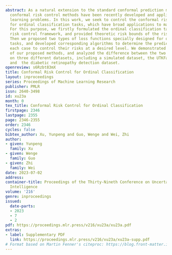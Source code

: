 ```yaml
---
abstract: As a natural extension to the standard conformal prediction method, several
  conformal risk control methods have been recently developed and applied to various
  learning problems. In this work, we seek to control the conformal risk in expectation
  for ordinal classification tasks, which have broad applications to many real problems.
  For this purpose, we firstly formulated the ordinal classification task in the conformal
  risk control framework, and provided theoretic risk bounds of the risk control method.
  Then we proposed two types of loss functions specially designed for ordinal classification
  tasks, and developed corresponding algorithms to determine the prediction set for
  each case to control their risks at a desired level. We demonstrated the effectiveness
  of our proposed methods, and analyzed the difference between the two types of risks
  on three different datasets, including a simulated dataset, the UTKFace dataset
  and  the diabetic retinopathy detection dataset.
openreview: s6Rzbt83mX
title: Conformal Risk Control for Ordinal Classification
layout: inproceedings
series: Proceedings of Machine Learning Research
publisher: PMLR
issn: 2640-3498
id: xu23a
month: 0
tex_title: Conformal Risk Control for Ordinal Classification
firstpage: 2346
lastpage: 2355
page: 2346-2355
order: 2346
cycles: false
bibtex_author: Xu, Yunpeng and Guo, Wenge and Wei, Zhi
author:
- given: Yunpeng
  family: Xu
- given: Wenge
  family: Guo
- given: Zhi
  family: Wei
date: 2023-07-02
address:
container-title: Proceedings of the Thirty-Nineth Conference on Uncertainty in Artificial
  Intelligence
volume: '216'
genre: inproceedings
issued:
  date-parts:
  - 2023
  - 7
  - 2
pdf: https://proceedings.mlr.press/v216/xu23a/xu23a.pdf
extras:
- label: Supplementary PDF
  link: https://proceedings.mlr.press/v216/xu23a/xu23a-supp.pdf
# Format based on Martin Fenner's citeproc: https://blog.front-matter.io/posts/citeproc-yaml-for-bibliographies/
---
```

